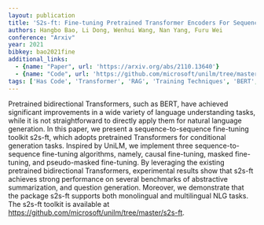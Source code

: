 ```yaml
---
layout: publication
title: 'S2s-ft: Fine-tuning Pretrained Transformer Encoders For Sequence-to-sequence Learning'
authors: Hangbo Bao, Li Dong, Wenhui Wang, Nan Yang, Furu Wei
conference: "Arxiv"
year: 2021
bibkey: bao2021fine
additional_links:
  - {name: "Paper", url: 'https://arxiv.org/abs/2110.13640'}
  - {name: "Code", url: 'https://github.com/microsoft/unilm/tree/master/s2s-ft'}
tags: ['Has Code', 'Transformer', 'RAG', 'Training Techniques', 'BERT', 'Model Architecture', 'Fine-Tuning', 'Applications', 'Reinforcement Learning', 'Pretraining Methods']
---
```

Pretrained bidirectional Transformers, such as BERT, have achieved
significant improvements in a wide variety of language understanding tasks,
while it is not straightforward to directly apply them for natural language
generation. In this paper, we present a sequence-to-sequence fine-tuning
toolkit s2s-ft, which adopts pretrained Transformers for conditional generation
tasks. Inspired by UniLM, we implement three sequence-to-sequence fine-tuning
algorithms, namely, causal fine-tuning, masked fine-tuning, and pseudo-masked
fine-tuning. By leveraging the existing pretrained bidirectional Transformers,
experimental results show that s2s-ft achieves strong performance on several
benchmarks of abstractive summarization, and question generation. Moreover, we
demonstrate that the package s2s-ft supports both monolingual and multilingual
NLG tasks. The s2s-ft toolkit is available at
https://github.com/microsoft/unilm/tree/master/s2s-ft.
